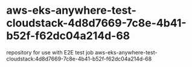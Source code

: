# aws-eks-anywhere-test-cloudstack-4d8d7669-7c8e-4b41-b52f-f62dc04a214d-68
repository for use with E2E test job aws-eks-anywhere-test-cloudstack:4d8d7669-7c8e-4b41-b52f-f62dc04a214d-68
